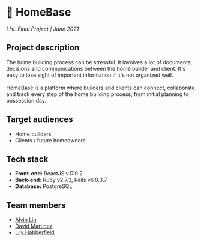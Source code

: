 # 🏡 HomeBase
*LHL Final Project | June 2021*

## Project description
The home building process can be stressful. It involves a lot of documents, decisions and communications between the home builder and client. It's easy to lose sight of important information if it's not organized well.
<br/><br/>
HomeBase is a platform where builders and clients can connect, collaborate and track every step of the home building process, from initial planning to possession day.

## Target audiences

- Home builders
- Clients / future homeowners

## Tech stack

- **Front-end:** ReactJS v17.0.2
- **Back-end:** Ruby v2.7.3, Rails v6.0.3.7
- **Database:** PostgreSQL

## Team members
- [Alvin Lin](https://github.com/Chase78712002)
- [David Martinez](https://github.com/Dmartinez-van)
- [Lily Habberfield](https://github.com/lilyhabbs)